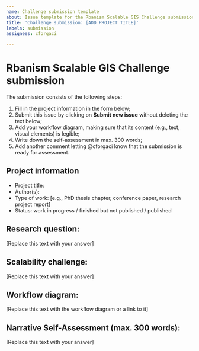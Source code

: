 ```yaml
---
name: Challenge submission template
about: Issue template for the Rbanism Scalable GIS Challenge submission
title: 'Challenge submission: [ADD PROJECT TITLE]'
labels: submission
assignees: cforgaci

---
```


# Rbanism Scalable GIS Challenge submission 

The submission consists of the following steps:

1. Fill in the project information in the form below;
2. Submit this issue by clicking on **Submit new issue** without deleting the text below;
3. Add your workflow diagram, making sure that its content (e.g., text, visual elements) is legible;
4. Write down the self-assessment in max. 300 words;
5. Add another comment letting @cforgaci know that the submission is ready for assessment.

## Project information
- Project title:
- Author(s): 
- Type of work: [e.g., PhD thesis chapter, conference paper, research project report]
- Status: work in progress / finished but not published / published

## Research question:
[Replace this text with your answer]

## Scalability challenge:
[Replace this text with your answer]

## Workflow diagram:
[Replace this text with the workflow diagram or a link to it]

## Narrative Self-Assessment (max. 300 words):
[Replace this text with your answer]
